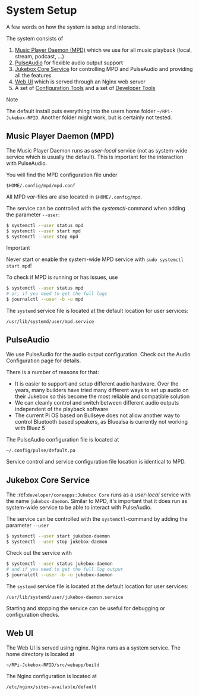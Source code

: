 # System Setup

A few words on how the system is setup and interacts.

The system consists of

1. [Music Player Daemon (MPD)](system.md#music-player-daemon-mpd) which we use for all music playback (local, stream, podcast, ...)
2. [PulseAudio](system.md#pulseaudio) for flexible audio output support
3. [Jukebox Core Service](system.md#jukebox-core-service) for controlling MPD and PulseAudio and providing all the features
4. [Web UI](system.md#web-ui) which is served through an Nginx web server
5. A set of [Configuration Tools](../developers/coreapps.md#configuration-tools) and a set of [Developer Tools](../developers/coreapps.md#developer-tools)

> [!NOTE]
> The default install puts everything into the users home folder `~/RPi-Jukebox-RFID`.
> Another folder might work, but is certainly not tested.

## Music Player Daemon (MPD)

The Music Player Daemon runs as *user-local* service (not as system-wide service which is usually the default).
This is important for the interaction with PulseAudio.

You will find the MPD configuration file under

```text
$HOME/.config/mpd/mpd.conf
```

All MPD *var*-files are also located in `$HOME/.config/mpd`.

The service can be controlled with the *systemctl*-command when adding the parameter `--user`:

```bash
$ systemctl --user status mpd
$ systemctl --user start mpd
$ systemctl --user stop mpd
```

> [!IMPORTANT]
> Never start or enable the system-wide MPD service with `sudo systemctl start mpd`!

To check if MPD is running or has issues, use

```bash
$ systemctl --user status mpd
# or, if you need to get the full logs
$ journalctl --user -b -u mpd
```

The `systemd` service file is located at the default location for user services:

```
/usr/lib/systemd/user/mpd.service
```

## PulseAudio

We use PulseAudio for the audio output configuration. Check out the Audio Configuration page for details.

There is a number of reasons for that:

* It is easier to support and setup different audio hardware. Over the years, many builders have tried many different ways to set up audio on their Jukebox so this become the most reliable and compatible solution
* We can cleanly control and switch between different audio outputs independent of the playback software
* The current Pi OS based on Bullseye does not allow another way to control Bluetooth based speakers, as Bluealsa is currently not working with Bluez 5

The PulseAudio configuration file is located at

```
~/.config/pulse/default.pa
```

Service control and service configuration file location is identical to MPD.

## Jukebox Core Service

The :ref:`developer/coreapps:Jukebox Core` runs as a *user-local* service with the name `jukebox-daemon`.
Similar to MPD, it's important that it does run as system-wide service to be able to interact with PulseAudio.

The service can be controlled with the `systemctl`-command by adding the parameter `--user`

```bash
$ systemctl --user start jukebox-daemon
$ systemctl --user stop jukebox-daemon
```

Check out the service with

```bash
$ systemctl --user status jukebox-daemon
# and if you need to get the full log output
$ journalctl --user -b -u jukebox-daemon
```

The `systemd` service file is located at the default location for user services:

```
/usr/lib/systemd/user/jukebox-daemon.service
```

Starting and stopping the service can be useful for debugging or configuration checks.

## Web UI

The Web UI is served using nginx. Nginx runs as a system service. The home directory is localed at

```
~/RPi-Jukebox-RFID/src/webapp/build
```

The Nginx configuration is located at

```
/etc/nginx/sites-available/default
```
